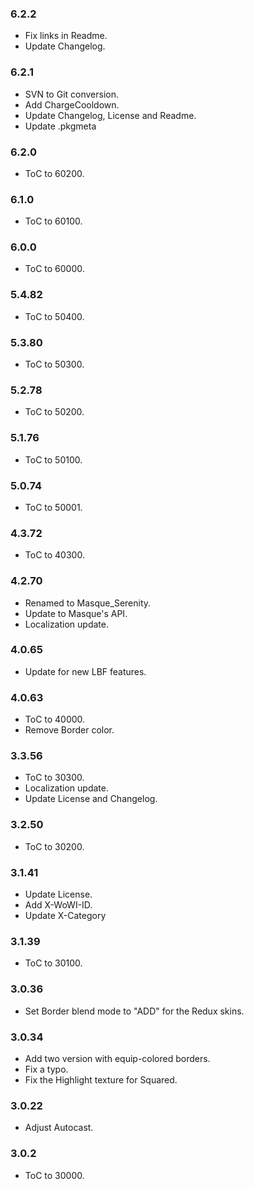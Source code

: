 ### 6.2.2 ###

- Fix links in Readme.
- Update Changelog.

### 6.2.1 ###

- SVN to Git conversion.
- Add ChargeCooldown.
- Update Changelog, License and Readme.
- Update .pkgmeta

### 6.2.0 ###

- ToC to 60200.

### 6.1.0 ###

- ToC to 60100.

### 6.0.0 ###

- ToC to 60000.

### 5.4.82 ###

- ToC to 50400.

### 5.3.80 ###

- ToC to 50300.

### 5.2.78 ###

- ToC to 50200.

### 5.1.76 ###

- ToC to 50100.

### 5.0.74 ###

- ToC to 50001.

### 4.3.72 ###

- ToC to 40300.

### 4.2.70 ###

- Renamed to Masque_Serenity.
- Update to Masque's API.
- Localization update.

### 4.0.65 ###

- Update for new LBF features.

### 4.0.63 ###

- ToC to 40000.
- Remove Border color.

### 3.3.56 ###

- ToC to 30300.
- Localization update.
- Update License and Changelog.

### 3.2.50 ###

- ToC to 30200.

### 3.1.41 ###

- Update License.
- Add X-WoWI-ID.
- Update X-Category

### 3.1.39 ###

- ToC to 30100.

### 3.0.36 ###

- Set Border blend mode to "ADD" for the Redux skins.

### 3.0.34 ###

- Add two version with equip-colored borders.
- Fix a typo.
- Fix the Highlight texture for Squared.

### 3.0.22 ###

- Adjust Autocast.

### 3.0.2 ###

- ToC to 30000.

